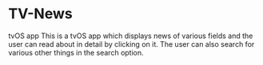 # TV-News
tvOS app
This is a tvOS app which displays news of various fields and the user can read about in detail by clicking on it. 
The user can also search for various other things in the search option.
